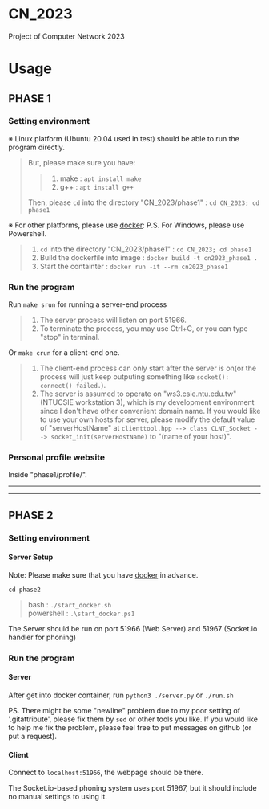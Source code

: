 # CN_2023

Project of Computer Network 2023

# Usage

## PHASE 1  

### Setting environment

※ Linux platform (Ubuntu 20.04 used in test) should be able to run the program directly.
> But, please make sure you have:  
>
>> 1. make : ```apt install make```  
>> 2. g++  : ```apt install g++```  
>  
> Then, please ```cd``` into the directory "CN_2023/phase1" : ```cd CN_2023; cd phase1```  

※ For other platforms, please use [docker][1]:
P.S. For Windows, please use Powershell.
>
> 1. ```cd``` into the directory "CN_2023/phase1" : ```cd CN_2023; cd phase1```
> 2. Build the dockerfile into image : ```docker build -t cn2023_phase1 .```
> 3. Start the containter : ```docker run -it --rm cn2023_phase1```

### Run the program

Run ```make srun``` for running a server-end process  

> 1. The server process will listen on port 51966.  
> 2. To terminate the process, you may use Ctrl+C, or you can type "stop" in terminal.
  
Or ```make crun``` for a client-end one.  

> 1. The client-end process can only start after the server is on(or the process will just keep outputing something like ```socket(): connect() failed.```).
> 2. The server is assumed to operate on "ws3.csie.ntu.edu.tw"(NTUCSIE workstation 3), which is my development environment since I don't have other convenient domain name. If you would like to use your own hosts for server, please modify the default value of "serverHostName" at ```clienttool.hpp --> class CLNT_Socket --> socket_init(serverHostName)``` to "(name of your host)".  

### Personal profile website

Inside "phase1/profile/".

______

______

## PHASE 2

### Setting environment

#### Server Setup

Note: Please make sure that you have [docker][1] in advance.

```cd phase2```
> bash : ```./start_docker.sh```  
> powershell : ```.\start_docker.ps1```  

The Server should be run on port 51966 (Web Server) and 51967 (Socket.io handler for phoning)  

### Run the program

#### Server

After get into docker container, run ```python3 ./server.py``` or ```./run.sh```  
  
PS. There might be some "newline" problem due to my poor setting of '.gitattribute', please fix them by ```sed``` or other tools you like. If you would like to help me fix the problem, please feel free to put messages on github (or put a request).  

#### Client

Connect to ```localhost:51966```, the webpage should be there.  
  
The Socket.io-based phoning system uses port 51967, but it should include no manual settings to using it.  

[1]: https://www.docker.com/get-started/  
